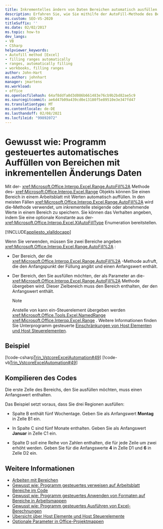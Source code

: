 ```yaml
---
title: Inkrementelles ändern von Daten Bereichen automatisch ausfüllen
description: Erfahren Sie, wie Sie mithilfe der AutoFill-Methode des Bereichs Objekts einen Bereich in einem Arbeitsblatt mit Werten auffüllen können.
ms.custom: SEO-VS-2020
titleSuffix: ''
ms.date: 02/02/2017
ms.topic: how-to
dev_langs:
- VB
- CSharp
helpviewer_keywords:
- Autofill method [Excel]
- filling ranges automatically
- ranges, automatically filling
- workbooks, filling ranges
author: John-Hart
ms.author: johnhart
manager: jmartens
ms.workload:
- office
ms.openlocfilehash: 64af8ddfa0d3d086b661483e76cb9b2bd82ae5c9
ms.sourcegitcommit: ae6d47b09a439cd0e13180f5e89510e3e347fd47
ms.translationtype: MT
ms.contentlocale: de-DE
ms.lasthandoff: 02/08/2021
ms.locfileid: "99892072"
---
```

# <a name="how-to-programmatically-automatically-fill-ranges-with-incrementally-changing-data"></a>Gewusst wie: Programm gesteuertes automatisches Auffüllen von Bereichen mit inkrementellen Änderungs Daten
  Mit der- <xref:Microsoft.Office.Interop.Excel.Range.AutoFill%2A> Methode des- <xref:Microsoft.Office.Interop.Excel.Range> Objekts können Sie einen Bereich in einem Arbeitsblatt mit Werten automatisch auffüllen. In den meisten Fällen <xref:Microsoft.Office.Interop.Excel.Range.AutoFill%2A> wird die-Methode verwendet, um inkrementelle steigende oder abnehmende Werte in einem Bereich zu speichern. Sie können das Verhalten angeben, indem Sie eine optionale Konstante aus der- <xref:Microsoft.Office.Interop.Excel.XlAutoFillType> Enumeration bereitstellen.

 [!INCLUDE[appliesto_xlalldocapp](../vsto/includes/appliesto-xlalldocapp-md.md)]

 Wenn Sie verwenden, müssen Sie zwei Bereiche angeben <xref:Microsoft.Office.Interop.Excel.Range.AutoFill%2A> :

- Der Bereich, der die <xref:Microsoft.Office.Interop.Excel.Range.AutoFill%2A> -Methode aufruft, die den Anfangspunkt der Füllung angibt und einen Anfangswert enthält.

- Der Bereich, den Sie ausfüllen möchten, der als Parameter an die- <xref:Microsoft.Office.Interop.Excel.Range.AutoFill%2A> Methode übergeben wird. Dieser Zielbereich muss den Bereich enthalten, der den Anfangswert enthält.

    > [!NOTE]
    > Anstelle von kann ein-Steuerelement übergeben werden <xref:Microsoft.Office.Tools.Excel.NamedRange> <xref:Microsoft.Office.Interop.Excel.Range> . Weitere Informationen finden Sie Unterprogramm gesteuerte [Einschränkungen von Host Elementen und Host Steuerelementen](../vsto/programmatic-limitations-of-host-items-and-host-controls.md).

## <a name="example"></a>Beispiel
 [!code-csharp[Trin_VstcoreExcelAutomation#49](../vsto/codesnippet/CSharp/Trin_VstcoreExcelAutomationCS/Sheet1.cs#49)]
 [!code-vb[Trin_VstcoreExcelAutomation#49](../vsto/codesnippet/VisualBasic/Trin_VstcoreExcelAutomation/Sheet1.vb#49)]

## <a name="compile-the-code"></a>Kompilieren des Codes
 Die erste Zelle des Bereichs, den Sie ausfüllen möchten, muss einen Anfangswert enthalten.

 Das Beispiel setzt voraus, dass Sie drei Regionen ausfüllen:

- Spalte B enthält fünf Wochentage. Geben Sie als Anfangswert **Montag** in Zelle B1 ein.

- In Spalte C sind fünf Monate enthalten. Geben Sie als Anfangswert **Januar** in Zelle C1 ein.

- Spalte D soll eine Reihe von Zahlen enthalten, die für jede Zeile um zwei erhöht werden. Geben Sie für die Anfangswerte **4** in Zelle D1 und **6** in Zelle D2 ein.

## <a name="see-also"></a>Weitere Informationen
- [Arbeiten mit Bereichen](../vsto/working-with-ranges.md)
- [Gewusst wie: Programm gesteuertes verweisen auf Arbeitsblatt Bereiche im Code](../vsto/how-to-programmatically-refer-to-worksheet-ranges-in-code.md)
- [Gewusst wie: Programm gesteuertes Anwenden von Formaten auf Bereiche in Arbeitsmappen](../vsto/how-to-programmatically-apply-styles-to-ranges-in-workbooks.md)
- [Gewusst wie: Programm gesteuertes Ausführen von Excel-Berechnungen](../vsto/how-to-programmatically-run-excel-calculations-programmatically.md)
- [Übersicht über Host Elemente und Host Steuerelemente](../vsto/host-items-and-host-controls-overview.md)
- [Optionale Parameter in Office-Projektmappen](../vsto/optional-parameters-in-office-solutions.md)
